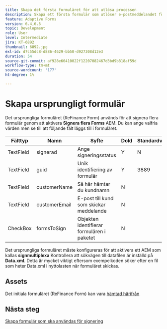 ```yaml
---
title: Skapa det första formuläret för att utlösa processen
description: Skapa ett första formulär som utlöser e-postmeddelandet för att starta signeringsprocessen.
feature: Adaptive Forms
version: 6.4,6.5
topic: Development
role: User
level: Intermediate
jira: KT-6892
thumbnail: 6892.jpg
exl-id: d7c55dc8-d886-4629-bb50-d927308d12e3
duration: 54
source-git-commit: af928e60410022f12207082467d3bd9b818af59d
workflow-type: tm+mt
source-wordcount: '177'
ht-degree: 1%

---
```


# Skapa ursprungligt formulär

Det ursprungliga formuläret (ReFinance Form) används för att signera flera formulär genom att aktivera **Signera flera Forms** AEM. Du kan ange valfria värden men se till att följande fält läggs till i formuläret.

| Fälttyp | Namn | Syfte | Dold | Standardvärde |
| ------------------------|---------------------------------------|--------------------|--------|----------------- |
| TextField | signerad | Ange signeringsstatus | Y | N |
| TextField | guid | Unik identifiering av formulär | Y | 3889 |
| TextField | customerName | Så här hämtar du kundnamn | N |
| TextField | customerEmail | E-post till kund som skickar meddelande | N |
| CheckBox | formsToSign | Objekten identifierar formulären i paketet | N |

Det ursprungliga formuläret måste konfigureras för att aktivera ett AEM som kallas **signmultiplexa**
Kontrollera att sökvägen till datafilen är inställd på **Data.xml**. Detta är mycket viktigt eftersom exempelkoden söker efter en fil som heter Data.xml i nyttolasten när formuläret skickas.

## Assets

Det initiala formuläret (ReFinance Form) kan vara [hämtad härifrån](assets/refinance-form.zip)

## Nästa steg

[Skapa formulär som ska användas för signering](./create-forms-for-signing.md)
